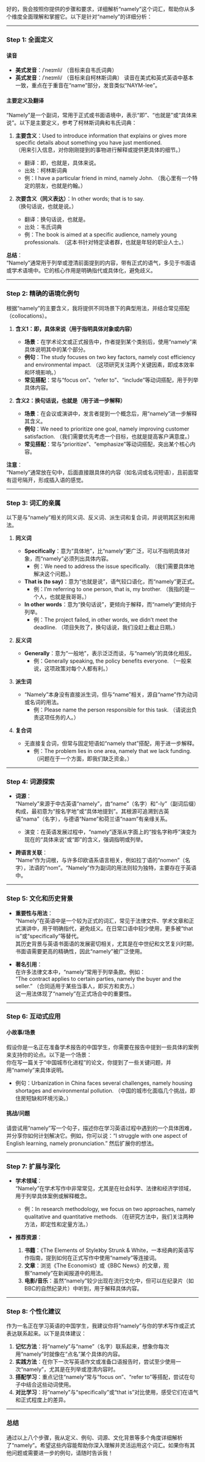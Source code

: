好的，我会按照你提供的步骤和要求，详细解析“namely”这个词汇，帮助你从多个维度全面理解和掌握它。以下是针对“namely”的详细分析：

---

### Step 1: 全面定义
#### 读音
- **美式发音**：/ˈneɪmli/ （音标来自韦氏词典）
- **英式发音**：/ˈneɪmli/ （音标来自柯林斯词典）
读音在美式和英式英语中基本一致，重点在于重音在“name”部分，发音类似“NAYM-lee”。

#### 主要定义及翻译
“Namely”是一个副词，常用于正式或书面语境中，表示“即”、“也就是”或“具体来说”。以下是主要定义，参考了柯林斯词典和韦氏词典：

1. **主要含义**：Used to introduce information that explains or gives more specific details about something you have just mentioned.  
   （用来引入信息，对你刚刚提到的事物进行解释或提供更具体的细节。）  
   - 翻译：即，也就是，具体来说。  
   - 出处：柯林斯词典  
   - 例：I have a particular friend in mind, namely John. （我心里有一个特定的朋友，也就是约翰。）

2. **次要含义（同义表达）**：In other words; that is to say.  
   （换句话说，也就是说。）  
   - 翻译：换句话说，也就是。  
   - 出处：韦氏词典  
   - 例：The book is aimed at a specific audience, namely young professionals. （这本书针对特定读者群，也就是年轻的职业人士。）

**总结**：  
“Namely”通常用于列举或澄清前面提到的内容，带有正式的语气，多见于书面语或学术语境中。它的核心作用是明确指代或具体化，避免歧义。

---

### Step 2: 精确的语境化例句
根据“namely”的主要含义，我将提供不同场景下的典型用法，并结合常见搭配（collocations）。

1. **含义1：即，具体来说（用于指明具体对象或内容）**
   - **场景**：在学术论文或正式报告中，作者提到某个类别后，使用“namely”来具体说明其中的某个部分。  
   - **例句**：The study focuses on two key factors, namely cost efficiency and environmental impact. （这项研究关注两个关键因素，即成本效率和环境影响。）  
   - **常见搭配**：常与“focus on”、“refer to”、“include”等动词搭配，用于列举具体内容。

2. **含义2：换句话说，也就是（用于进一步解释）**
   - **场景**：在会议或演讲中，发言者提到一个概念后，用“namely”进一步解释其含义。  
   - **例句**：We need to prioritize one goal, namely improving customer satisfaction. （我们需要优先考虑一个目标，也就是提高客户满意度。）  
   - **常见搭配**：常与“prioritize”、“emphasize”等动词搭配，突出某个核心内容。

**注意**：  
“Namely”通常放在句中，后面直接跟具体的内容（如名词或名词短语），且前面常有逗号隔开，形成插入语的感觉。

---

### Step 3: 词汇的亲属
以下是与“namely”相关的同义词、反义词、派生词和复合词，并说明其区别和用法。

1. **同义词**  
   - **Specifically**：意为“具体地”，比“namely”更广泛，可以不指明具体对象，而“namely”必须列出具体内容。  
     - 例：We need to address the issue specifically. （我们需要具体地解决这个问题。）  
   - **That is (to say)**：意为“也就是说”，语气较口语化，而“namely”更正式。  
     - 例：I’m referring to one person, that is, my brother. （我指的是一个人，也就是我哥哥。）  
   - **In other words**：意为“换句话说”，更倾向于解释，而“namely”更倾向于列举。  
     - 例：The project failed, in other words, we didn’t meet the deadline. （项目失败了，换句话说，我们没赶上截止日期。）

2. **反义词**  
   - **Generally**：意为“一般地”，表示泛泛而谈，与“namely”的具体化相反。  
     - 例：Generally speaking, the policy benefits everyone. （一般来说，这项政策对每个人都有利。）

3. **派生词**  
   - “Namely”本身没有直接派生词，但与“name”相关，源自“name”作为动词或名词的用法。  
     - 例：Please name the person responsible for this task. （请说出负责这项任务的人。）

4. **复合词**  
   - 无直接复合词，但常与固定短语如“namely that”搭配，用于进一步解释。  
     - 例：The problem lies in one area, namely that we lack funding. （问题在于一个方面，即我们缺乏资金。）

---

### Step 4: 词源探索
- **词源**：  
  “Namely”来源于中古英语“namely”，由“name”（名字）和“-ly”（副词后缀）构成，最初意为“按名字地”或“具体地提到”。其根源可追溯到古英语“nama”（名字），与德语“Name”和荷兰语“naam”有亲缘关系。  
  - 演变：在英语发展过程中，“namely”逐渐从字面上的“按名字称呼”演变为现在的“具体来说”或“即”的含义，强调指明或列举。

- **跨语言关联**：  
  “Name”作为词根，与许多印欧语系语言相关，例如拉丁语的“nomen”（名字），法语的“nom”。“Namely”作为副词的用法则较为独特，主要存在于英语中。

---

### Step 5: 文化和历史背景
- **重要性与用法**：  
  “Namely”在英语中是一个较为正式的词汇，常见于法律文件、学术文章和正式演讲中，用于明确指代，避免歧义。在日常口语中较少使用，更多被“that is”或“specifically”等替代。  
  其历史背景与英语书面语的发展密切相关，尤其是在中世纪和文艺复兴时期，书面语需要更高的精确性，因此“namely”被广泛使用。

- **著名引用**：  
  在许多法律文本中，“namely”常用于列举条款。例如：  
  “The contract applies to certain parties, namely the buyer and the seller.” （合同适用于某些当事人，即买方和卖方。）  
  这一用法体现了“namely”在正式场合中的重要性。

---

### Step 6: 互动式应用
#### 小故事/场景
假设你是一名正在准备学术报告的中国学生，你需要在报告中提到一些具体的案例来支持你的论点。以下是一个场景：  
你在写一篇关于“中国城市化进程”的论文，你提到了一些关键问题，并用“namely”来具体说明。  
- 例句：Urbanization in China faces several challenges, namely housing shortages and environmental pollution. （中国的城市化面临几个挑战，即住房短缺和环境污染。）

#### 挑战/问题
请尝试用“namely”写一个句子，描述你在学习英语过程中遇到的一个具体困难，并分享你如何计划解决它。例如，你可以说：“I struggle with one aspect of English learning, namely pronunciation.” 然后扩展你的想法。

---

### Step 7: 扩展与深化
- **学术领域**：  
  “Namely”在学术写作中非常常见，尤其是在社会科学、法律和经济学领域，用于列举具体案例或解释概念。  
  - 例：In research methodology, we focus on two approaches, namely qualitative and quantitative methods. （在研究方法中，我们关注两种方法，即定性和定量方法。）

- **推荐资源**：  
  1. **书籍**：《The Elements of Style》by Strunk & White，一本经典的英语写作指南，提到如何在正式写作中使用“namely”等连接词。  
  2. **文章**：浏览《The Economist》或《BBC News》的文章，观察“namely”在新闻报道中的用法。  
  3. **电影/音乐**：虽然“namely”较少出现在流行文化中，但可以在纪录片（如BBC的自然纪录片）中听到，用于解释具体内容。

---

### Step 8: 个性化建议
作为一名正在学习英语的中国学生，我建议你将“namely”与你的学术写作或正式表达联系起来。以下是具体建议：  
1. **记忆方法**：将“namely”与“name”（名字）联系起来，想象你每次用“namely”时就像在“点名”某个具体的内容。  
2. **实践方法**：在你下一次写英语作文或准备口语报告时，尝试至少使用一次“namely”，尤其是在列举或澄清内容时。  
3. **搭配学习**：重点记住“namely”常与“focus on”、“refer to”等搭配，尝试在句子中结合这些动词使用。  
4. **对比学习**：将“namely”与“specifically”或“that is”对比使用，感受它们在语气和正式程度上的差异。

---

### 总结
通过以上八个步骤，我从定义、例句、词源、文化背景等多个角度详细解析了“namely”。希望这些内容能帮助你深入理解并灵活运用这个词汇。如果你有其他问题或需要进一步的例句，请随时告诉我！